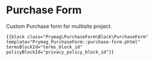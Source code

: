 # Purchase Form
Custom Purchase form for multisite project.

```
{{block class="Prymag\PurchaseForm\Block\PurchaseForm" template="Prymag_PurchaseForm::purchase-form.phtml" termsBlockId="terms_block_id" policyBlockId="privacy_policy_block_id"}}
```